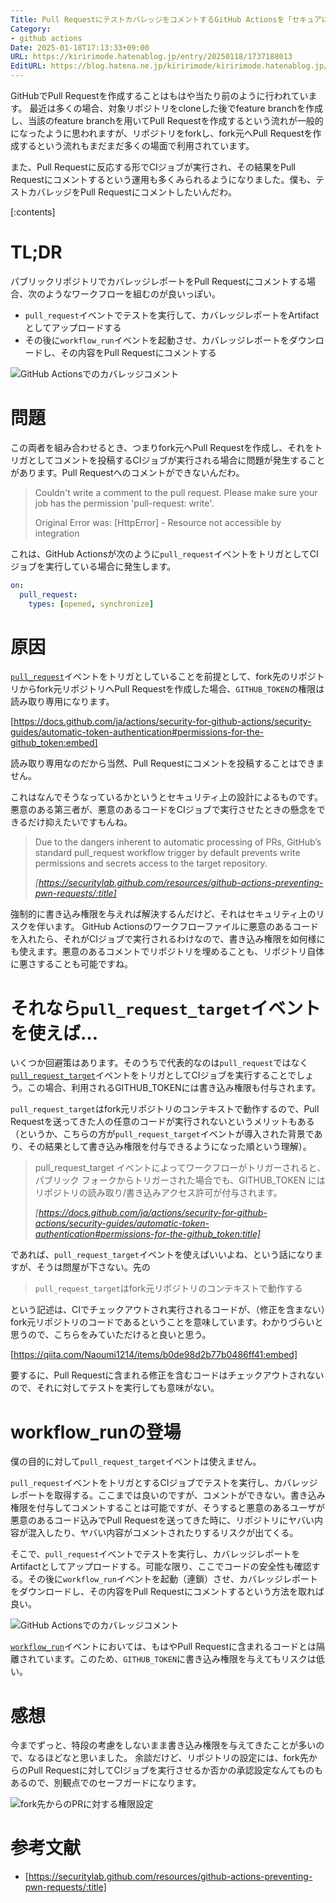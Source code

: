 ```yaml
---
Title: Pull RequestにテストカバレッジをコメントするGitHub Actionsを「セキュアに」実装するには
Category:
- github actions
Date: 2025-01-18T17:13:33+09:00
URL: https://kiririmode.hatenablog.jp/entry/20250118/1737188013
EditURL: https://blog.hatena.ne.jp/kiririmode/kiririmode.hatenablog.jp/atom/entry/6802418398321095451
---
```


GitHubでPull Requestを作成することはもはや当たり前のように行われています。
最近は多くの場合、対象リポジトリをcloneした後でfeature branchを作成し、当該のfeature branchを用いてPull Requestを作成するという流れが一般的になったように思われますが、リポジトリをforkし、fork元へPull Requestを作成するという流れもまだまだ多くの場面で利用されています。

また、Pull Requestに反応する形でCIジョブが実行され、その結果をPull Requestにコメントするという運用も多くみられるようになりました。僕も、テストカバレッジをPull Requestにコメントしたいんだわ。

[:contents]

# TL;DR

パブリックリポジトリでカバレッジレポートをPull Requestにコメントする場合、次のようなワークフローを組むのが良いっぽい。

- `pull_request`イベントでテストを実行して、カバレッジレポートをArtifactとしてアップロードする
- その後に`workflow_run`イベントを起動させ、カバレッジレポートをダウンロードし、その内容をPull Requestにコメントする

![GitHub Actionsでのカバレッジコメント](https://cdn-ak.f.st-hatena.com/images/fotolife/k/kiririmode/20250118/20250118165116_original.png)

# 問題

この両者を組み合わせるとき、つまりfork元へPull Requestを作成し、それをトリガとしてコメントを投稿するCIジョブが実行される場合に問題が発生することがあります。Pull Requestへのコメントができないんだわ。

> Couldn't write a comment to the pull request. Please make sure your job has the permission 'pull-request: write'.
>
> Original Error was: [HttpError] - Resource not accessible by integration

これは、GitHub Actionsが次のように`pull_request`イベントをトリガとしてCIジョブを実行している場合に発生します。

```yaml
on:
  pull_request:
    types: [opened, synchronize]
```

# 原因

[`pull_request`](https://docs.github.com/ja/actions/writing-workflows/choosing-when-your-workflow-runs/events-that-trigger-workflows#pull_request)イベントをトリガとしていることを前提として、fork先のリポジトリからfork元リポジトリへPull Requestを作成した場合、`GITHUB_TOKEN`の権限は読み取り専用になります。

[https://docs.github.com/ja/actions/security-for-github-actions/security-guides/automatic-token-authentication#permissions-for-the-github_token:embed]

読み取り専用なのだから当然、Pull Requestにコメントを投稿することはできません。

これはなんでそうなっているかというとセキュリティ上の設計によるものです。悪意のある第三者が、悪意のあるコードをCIジョブで実行させたときの懸念をできるだけ抑えたいですもんね。

> Due to the dangers inherent to automatic processing of PRs, GitHub’s standard pull_request workflow trigger by default prevents write permissions and secrets access to the target repository.
>
> <cite>[https://securitylab.github.com/resources/github-actions-preventing-pwn-requests/:title]</cite>

強制的に書き込み権限を与えれば解決するんだけど、それはセキュリティ上のリスクを伴います。
GitHub Actionsのワークフローファイルに悪意のあるコードを入れたら、それがCIジョブで実行されるわけなので、書き込み権限を如何様にも使えます。悪意のあるコメントでリポジトリを埋めることも、リポジトリ自体に悪さすることも可能ですね。

# それなら`pull_request_target`イベントを使えば…

いくつか回避策はあります。そのうちで代表的なのは`pull_request`ではなく[`pull_request_target`](https://docs.github.com/ja/actions/writing-workflows/choosing-when-your-workflow-runs/events-that-trigger-workflows#pull_request_target)イベントをトリガとしてCIジョブを実行することでしょう。この場合、利用されるGITHUB_TOKENには書き込み権限も付与されます。

`pull_request_target`はfork元リポジトリのコンテキストで動作するので、Pull Requestを送ってきた人の任意のコードが実行されないというメリットもある（というか、こちらの方が`pull_request_target`イベントが導入された背景であり、その結果として書き込み権限を付与できるようになった順という理解）。

> pull_request_target イベントによってワークフローがトリガーされると、パブリック フォークからトリガーされた場合でも、GITHUB_TOKEN にはリポジトリの読み取り/書き込みアクセス許可が付与されます。
>
> <cite>[https://docs.github.com/ja/actions/security-for-github-actions/security-guides/automatic-token-authentication#permissions-for-the-github_token:title]</cite>

であれば、`pull_request_target`イベントを使えばいいよね、という話になりますが、そうは問屋が下さない。先の

> `pull_request_target`はfork元リポジトリのコンテキストで動作する

という記述は、CIでチェックアウトされ実行されるコードが、（修正を含まない）fork元リポジトリのコードであるということを意味しています。わかりづらいと思うので、こちらをみていただけると良いと思う。

[https://qiita.com/Naoumi1214/items/b0de98d2b77b0486ff41:embed]

要するに、Pull Requestに含まれる修正を含むコードはチェックアウトされないので、それに対してテストを実行しても意味がない。

# workflow_runの登場

僕の目的に対して`pull_request_target`イベントは使えません。

`pull_request`イベントをトリガとするCIジョブでテストを実行し、カバレッジレポートを取得する。ここまでは良いのですが、コメントができない。書き込み権限を付与してコメントすることは可能ですが、そうすると悪意のあるユーザが悪意のあるコード込みでPull Requestを送ってきた時に、リポジトリにヤバい内容が混入したり、ヤバい内容がコメントされたりするリスクが出てくる。

そこで、`pull_request`イベントでテストを実行し、カバレッジレポートをArtifactとしてアップロードする。可能な限り、ここでコードの安全性も確認する。その後に`workflow_run`イベントを起動（連鎖）させ、カバレッジレポートをダウンロードし、その内容をPull Requestにコメントするという方法を取れば良い。

![GitHub Actionsでのカバレッジコメント](https://cdn-ak.f.st-hatena.com/images/fotolife/k/kiririmode/20250118/20250118165116_original.png)

[`workflow_run`](https://docs.github.com/ja/actions/writing-workflows/choosing-when-your-workflow-runs/events-that-trigger-workflows#workflow_run)イベントにおいては、もはやPull Requestに含まれるコードとは隔離されています。このため、`GITHUB_TOKEN`に書き込み権限を与えてもリスクは低い。

# 感想

今までずっと、特段の考慮をしないまま書き込み権限を与えてきたことが多いので、なるほどなと思いました。
余談だけど、リポジトリの設定には、fork先からのPull Requestに対してCIジョブを実行させるか否かの承認設定なんてものもあるので、別観点でのセーフガードになります。

![fork先からのPRに対する権限設定](https://cdn-ak.f.st-hatena.com/images/fotolife/k/kiririmode/20250118/20250118160456_original.png)

# 参考文献

- [https://securitylab.github.com/resources/github-actions-preventing-pwn-requests/:title]
